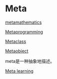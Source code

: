 # Meta

[metamathematics](https://en.wikipedia.org/wiki/Metamathematics)

[Metaprogramming](https://en.wikipedia.org/wiki/Metaprogramming)

[Metaclass](https://en.wikipedia.org/wiki/Metaclass)

[Metaobject](https://en.wikipedia.org/wiki/Metaobject)

meta是一种抽象地描述。

[Meta learning](https://en.wikipedia.org/wiki/Meta_learning_(computer_science))